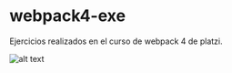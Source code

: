 # webpack4-exe
Ejercicios realizados en el curso de webpack 4 de platzi.

![alt text][img-webpack]

[img-webpack]: https://github.com/alonsod/puzzle-15/blob/master/Captura-webpack.PNG "webpack"
